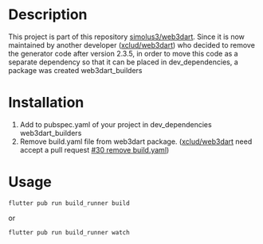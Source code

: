 # Description

This project is part of this repository [simolus3/web3dart](https://github.com/simolus3/web3dart).
Since it is now maintained by another developer ([xclud/web3dart](https://github.com/xclud/web3dart))
who decided to remove the generator code after version 2.3.5,
in order to move this code as a separate dependency so that it can be placed in dev_dependencies,
a package was created web3dart_builders

# Installation

1. Add to pubspec.yaml of your project in dev_dependencies web3dart_builders
2. Remove build.yaml file from web3dart package. ([xclud/web3dart](https://github.com/xclud/web3dart) need accept a pull request [#30 remove build.yaml](https://github.com/xclud/web3dart/pull/30))


# Usage

    flutter pub run build_runner build

or

    flutter pub run build_runner watch